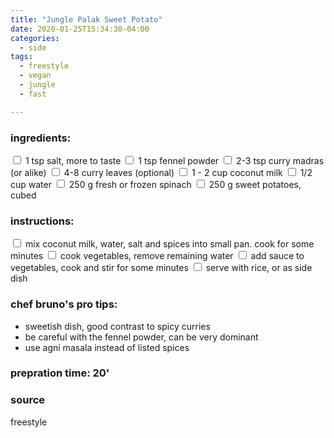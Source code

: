 ```yaml
---
title: "Jungle Palak Sweet Potato"
date: 2020-01-25T15:34:30-04:00
categories:
  - side 
tags:
  - freestyle
  - vegan
  - jungle
  - fast

---
```


### ingredients:

<input type="checkbox"> 1 tsp salt, more to taste
<input type="checkbox"> 1 tsp fennel powder
<input type="checkbox"> 2-3 tsp curry madras (or alike)
<input type="checkbox"> 4-8 curry leaves (optional)
<input type="checkbox"> 1 - 2 cup coconut milk
<input type="checkbox"> 1/2 cup water
<input type="checkbox"> 250 g fresh or frozen spinach
<input type="checkbox"> 250 g sweet potatoes, cubed

### instructions:
<input type="checkbox"> mix coconut milk, water, salt and spices into small pan. cook for some minutes
<input type="checkbox"> cook vegetables, remove remaining water
<input type="checkbox"> add sauce to vegetables, cook and stir for some minutes
<input type="checkbox"> serve with rice, or as side dish

### chef bruno's pro tips:

- sweetish dish, good contrast to spicy curries
- be careful with the fennel powder, can be very dominant
- use agni masala instead of listed spices

### prepration time: 20'

### source

freestyle



